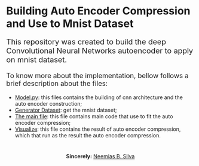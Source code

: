 # Building Auto Encoder Compression and Use to Mnist Dataset

<p style="font-size:20px;">This repository was created to build the deep Convolutional Neural Networks autoencoder to apply on mnist dataset.</p>


<p style="font-size:18px;">To know more about the implementation, bellow follows a brief description about the files:</p>

<ul>
    <li> <a href="model.py">Model.py</a>: this files contains the building of cnn architecture and the auto encoder construction;
    <li> <a href="dataset_generator.py">Generator Dataset</a>: get the mnist dataset;
    <li> <a href="train_auto_encoder.py">The main file</a>: this file contains main code that use to fit the auto encoder compression;
    <li> <a href="autoencoder-analysis.py">Visualize</a>: this file contains the result of auto encoder compression, which that run as the result the auto encoder compression.
</ul>


#

<p align="center"><b>Sincerely:</b> <a href="https://github.com/neemiasbsilva">Neemias B. Silva</a></p>


